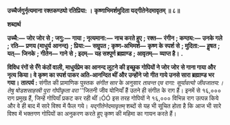 **उच्चैर्जगुर्नृत्यमाना रक्तकण्ठ्यो रतिप्रिया: ।** **कृष्णाभिमर्शमुदिता यद्गीतेनेदमावृतम् ॥ ८॥** 

**शब्दार्थ** 

**उच्चै:—** **जोर जोर से** **; जगु:—** **गाया** **; नृत्यमाना:—** **नाच करते हुए** **; रक्त—** **रंगीन** **; कण्ठ्य:—** **उनके गले** **; रति—** **प्रणय (माधुर्य** **आनन्द)** **; प्रिया:—** **समॢपत** **; कृष्ण-अभिमर्श—** **कृष्ण के स्पर्श से** **; मुदिता:—** **हॢषत** **; यत्—** **जिनके** **; गीतेन—** **गाने से** **; इदम्—** **यह सश्पूर्ण ब्रह्माण्ड** **; आवृतम्—** **व्याप्त है।** **.** 

**विविध रंगों से रँगे कंठों वाली, माधुर्यप्रेम का आनन्द लूटने की इच्छुक गोपियों ने जोर जोर** **से गाना गाया और नृत्य किया। वे कृष्ण का स्पर्श पाकर अति-आनन्दित थीं और उन्होंने जो** **गीत गाये उनसे सारा ब्रह्माण्ड भर गया।** **तात्पर्य :** संगीत की प्रामाणिक पुस्तक *संगीत सार* के अनुसार *तावन्त एव रागा: सूर्यावत्यो* *जीवजातय:। तेषु षोडशसाहस्री पुरा गोपीकृता वरा* ''जितनी जीव योनियाँ हैं उतने ही संगीत के राग हैं। इनमें से १६,००० राग प्रमुख हैं, जिन्हें गोपियाँ प्रकट कर रही थीं।ÓÓ इस तरह गोपियों ने १६,००० विभिन्न राग उत्पन्न किये और वे ही बाद में सारे विश्व में फैल गये। *यद्गीतेनेदमावृतम्* शब्दों से यह भी सूचित होता है कि आज भी सारे विश्व में भक्तगण गोपियों का अनुकरण करते हुए कृष्ण की महिमा का गायन करते हैं।  